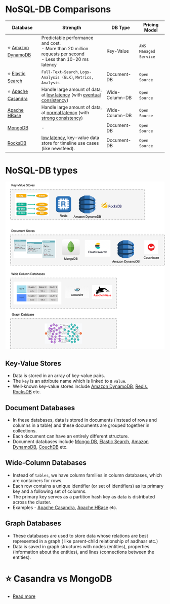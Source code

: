 # NoSQL-DB Comparisons

| Database                                                                                | Strength                                                                                                                                                                               | DB Type        | Pricing Model         |
|-----------------------------------------------------------------------------------------|----------------------------------------------------------------------------------------------------------------------------------------------------------------------------------------|----------------|-----------------------|
| :star: [Amazon DynamoDB](../../../2_AWSComponents/6_DatabaseServices/AmazonDynamoDB.md) | Predictable performance and cost. <br/>- More than 20 million requests per second <br/>- Less than 10-20 ms latency                                                                    | Key-Value      | `AWS Managed Service` |
| :star: [Elastic Search](../Search-Engines/ElasticSearch)                                | `Full-Text-Search`, `Logs-Analysis (ELK)`, `Metrics, Analysis`                                                                                                                         | Document-DB    | `Open Source`         |
| :star: [Apache Casandra](ApacheCasandra.md)                                             | Handle large amount of data, at [low latency](../../0_SystemGlossaries/LatencyThroughput.md) (with [eventual consistency](../../0_SystemGlossaries/ReplicationAndDataConsistency.md))  | Wide-Column-DB | `Open Source`         |
| [Apache HBase](ApacheHBase.md)                                                          | Handle large amount of data, at [normal latency](../../0_SystemGlossaries/LatencyThroughput.md) (with [strong consistency](../../0_SystemGlossaries/ReplicationAndDataConsistency.md)) | Wide-Column-DB | `Open Source`         |
| [MongoDB](MongoDB/Readme.md)                                                            | -                                                                                                                                                                                      | Document-DB    | `Open Source`         |
| [RocksDB](RocksDB.md)                                                                   | [low latency](../../0_SystemGlossaries/LatencyThroughput.md), key-value data store for timeline use cases (like newsfeed).                                                             | Document-DB    | `Open Source`         |

# NoSQL-DB types

![img.png](assets/NoSQL-DifferentDBtypes.drawio.png)

## Key-Value Stores
- Data is stored in an array of key-value pairs.
- The `key` is an attribute name which is linked to a `value`.
- Well-known key-value stores include [Amazon DynamoDB](../../../2_AWSComponents/6_DatabaseServices/AmazonDynamoDB.md), [Redis](../In-Memory-Cache/Redis), [RocksDB](RocksDB.md) etc.

## Document Databases
- In these databases, data is stored in documents (instead of rows and columns in a table) and these documents are grouped together in collections.
- Each document can have an entirely different structure.
- Document databases include [Mongo DB](MongoDB), [Elastic Search](../Search-Engines/ElasticSearch), [Amazon DynamoDB](../../../2_AWSComponents/6_DatabaseServices/AmazonDynamoDB.md), [CouchDB](https://couchdb.apache.org) etc.

## Wide-Column Databases
- Instead of `tables`, we have column families in column databases, which are containers for rows.
- Each row contains a unique identifier (or set of identifiers) as its primary key and a following set of columns. 
- The primary key serves as a partition hash key as data is distributed across the cluster.
- Examples - [Apache Casandra](ApacheCasandra.md), [Apache HBase](ApacheHBase.md) etc.

## Graph Databases
- These databases are used to store data whose relations are best represented in a graph ( like parent-child relationship of aadhaar etc.)
- Data is saved in graph structures with nodes (entities), properties (information about the entities), and lines (connections between the entities).

# :star: Casandra vs MongoDB
- [Read more](CasandraVsMongoDB.md)